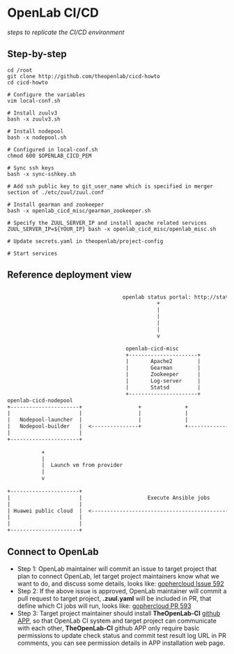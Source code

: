 # OpenLab CI/CD
_steps to replicate the CI/CD environment_

## Step-by-step

```shell
cd /root
git clone http://github.com/theopenlab/cicd-howto
cd cicd-howto
```

```shell
# Configure the variables
vim local-conf.sh
```

```shell
# Install zuulv3
bash -x zuulv3.sh
```

```shell
# Install nodepool
bash -x nodepool.sh
```

```shell
# Configured in local-conf.sh
chmod 600 $OPENLAB_CICD_PEM
```

```shell
# Sync ssh keys
bash -x sync-sshkey.sh
```

```shell
# Add ssh public key to git_user_name which is specified in merger section of ./etc/zuul/zuul.conf
```

```shell
# Install gearman and zookeeper
bash -x openlab_cicd_misc/gearman_zookeeper.sh
```

```shell
# Specify the ZUUL_SERVER_IP and install apache related services
ZUUL_SERVER_IP=${YOUR_IP} bash -x openlab_cicd_misc/openlab_misc.sh
```

```shell
# Update secrets.yaml in theopenlab/project-config
```

```shell
# Start services
```

## Reference deployment view

```txt

                                     openlab status portal: http://status.openlabtesting.org/
                                                +
                                                |
                                                |
                                                |
                                                |
                                                v

                                      openlab-cicd-misc
                                      +----------------------+                 github.com events
                                      |       Apache2        |                        +
                                      |       Gearman        |                        |
                                      |       Zookeeper      |                        |
                                      |       Log-server     |                        |
                                      |       Statsd         |                        v
                                      +----------------------+
openlab-cicd-nodepool                                                          openlab-cicd-zuul
+----------------------+                  +              +                     +-----------------------+
|                      |                  |              |                     |                       |
|   Nodepool-launcher  |                  |              |                     |     Zuul-scheduler    |
|   Nodepool-builder   |  <---------------+              +------------------>  |     Zuul-executor     |
|                      |                                                       |     Zuul-web          |
+----------------------+                                                       |     Zuul-merger       |
                                                                               |                       |
           +                                                                   +-----------------------+
           |
           |  Launch vm from provider                                                 +
           |                                                                          |
           v                                                                          |
                                                                                      |
+----------------------+                                                              |
|                      |                     Execute Ansible jobs                     |
|                      |                                                              |
| Huawei public cloud  |  <-----------------------------------------------------------+
|                      |
|                      |
+----------------------+


```
## Connect to OpenLab

- Step 1: OpenLab maintainer will commit an issue to target project that plan to connect OpenLab, let target project maintainers know what we want to do, and discuss some details, looks like: [gophercloud Issue 592](https://github.com/gophercloud/gophercloud/issues/592)
- Step 2: If the above issue is approved, OpenLab maintainer will commit a pull request to target project, **.zuul.yaml** will be included in PR, that define which CI jobs will run, looks like: [gophercloud PR 593](https://github.com/gophercloud/gophercloud/pull/593)
- Step 3: Target project maintainer should install **TheOpenLab-CI** [github APP](https://github.com/apps/theopenlab-ci), so that OpenLab CI system and target project can communicate with each other, **TheOpenLab-CI** github APP only require basic permissions to update check status and commit test result log URL in PR comments, you can see permission details in APP installation web page.
